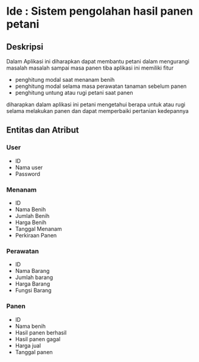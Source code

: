 # Ide : Sistem pengolahan hasil panen petani

## Deskripsi
Dalam Aplikasi ini diharapkan dapat membantu petani dalam mengurangi masalah masalah sampai masa panen tiba 
aplikasi ini memiliki fitur 
- penghitung modal saat menanam benih 
- penghitung modal selama masa perawatan tanaman sebelum panen 
- penghitung untung atau rugi petani saat panen

diharapkan dalam aplikasi ini petani mengetahui berapa untuk atau rugi selama melakukan panen dan dapat memperbaiki pertanian kedepannya

## Entitas dan Atribut

### User
- ID
- Nama user
- Password

### Menanam
- ID
- Nama Benih
- Jumlah Benih
- Harga Benih
- Tanggal Menanam
- Perkiraan Panen

### Perawatan
- ID
- Nama Barang
- Jumlah barang
- Harga Barang
- Fungsi Barang

### Panen
- ID
- Nama benih
- Hasil panen berhasil
- Hasil panen gagal
- Harga jual
- Tanggal panen



